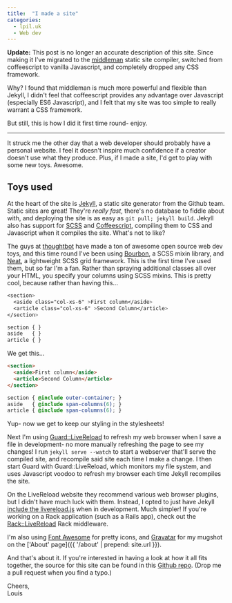 ```yaml
---
title:  "I made a site"
categories:
  - lpil.uk
  - Web dev
---
```


**Update:** This post is no longer an accurate description of this site. Since
making it I've migrated to the [middleman](middleman) static site compiler,
switched from coffeescript to vanilla Javascript, and completely dropped any
CSS framework.

[middlema]: https://github.com/middleman/middleman

Why? I found that middleman is much more powerful and flexible than Jekyll, I
didn't feel that coffeescript provides any advantage over Javascript
(especially ES6 Javascript), and I felt that my site was too simple to really
warrant a CSS framework.

But still, this is how I did it first time round- enjoy.

---

It struck me the other day that a web developer should probably have a personal
website. I feel it doesn't inspire much confidence if a creator doesn't use
what they produce. Plus, if I made a site, I'd get to play with some new toys.
Awesome.

## Toys used

At the heart of the site is [Jekyll][jekyll], a static site generator from the
Github team. Static sites are great! They're *really fast*, there's no database
to fiddle about with, and deploying the site is as easy as `git pull; jekyll
build`. Jekyll also has support for [SCSS][scss] and
[Coffeescript][coffeescript], compiling them to CSS and Javascript when it
compiles the site. What's not to like? 

The guys at [thoughtbot][thoughtbot] have made a ton of awesome open source web
dev toys, and this time round I've been using [Bourbon][bourbon], a SCSS mixin
library, and [Neat][neat], a lightweight SCSS grid framework. This is the first
time I've used them, but so far I'm a fan. Rather than spraying additional
classes all over your HTML, you specify your columns using SCSS mixins. This is
pretty cool, because rather than having this...

```scss
<section>
  <aside class="col-xs-6" >First column</aside>
  <article class="col-xs-6" >Second Column</article>
</section>
```
```scss
section { }
aside   { }
article { }
```

We get this...

```html
<section>
  <aside>First column</aside>
  <article>Second Column</article>
</section>
```
```scss
section { @include outer-container; }
aside   { @include span-columns(6); }
article { @include span-columns(6); }
```

Yup- now we get to keep our styling in the stylesheets!

Next I'm using [Guard::LiveReload][guard-livereload] to refresh my web browser
when I save a file in development- no more manually refreshing the page to see
my changes! I run `jekyll serve --watch` to start a webserver that'll serve the
compiled site, and recompile said site each time I make a change. I then start
Guard with Guard::LiveReload, which monitors my file system, and uses
Javascript voodoo to refresh my browser each time Jekyll recompiles the site. 

On the LiveReload website they recommend various web browser plugins, but I
didn't have much luck with them. Instead, I opted to just have Jekyll [include
the livereload.js][livereload-include] when in development. Much simpler! If
you're working on a Rack application (such as a Rails app), check out the
[Rack::LiveReload][rack-livereload] Rack middleware.

I'm also using [Font Awesome][font-awesome] for pretty icons, and
[Gravatar][gravatar] for my mugshot on the
['About' page]({{ '/about' | prepend: site.url }}).

And that's about it. If you're interested in having a look at how it all fits
together, the source for this site can be found in this
[Github repo][site-repo]. (Drop me a pull request when you find a typo.)

Cheers,  
Louis

[jekyll]: http://jekyllrb.com
[scss]: http://sass-lang.com/
[coffeescript]: http://coffeescript.org/
[thoughtbot]: http://thoughtbot.com/
[bourbon]: http://bourbon.io/
[neat]: http://neat.bourbon.io/
[guard-livereload]: https://github.com/guard/guard-livereload
[livereload-include]: https://github.com/lpil/lpil.uk/blob/7e0026d2f42c89dae369bb94bb48f1cfb31da3ce/_includes/head.html#L2
[rack-livereload]: https://github.com/johnbintz/rack-livereload
[font-awesome]: http://fortawesome.github.io/Font-Awesome/
[gravatar]: https://en.gravatar.com/
[site-repo]: https://github.com/lpil/lpil.uk
